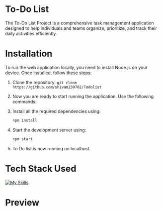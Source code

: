 # To-Do List

The To-Do List Project is a comprehensive task management application designed to help individuals and teams organize, prioritize, and track their daily activities efficiently.

# Installation

To run the web application locally, you need to install Node.js on your device. Once installed, follow these steps:
<!-- Ordered List -->

1. Clone the repository: `git clone https://github.com/shivam250702/Todolist`
2. Now you are ready to start running the application. Use the following commands:
3. Install all the required dependencies using:

    ```javascript
    npm install
    ```

4. Start the development server using:

    ```javascript
    npm start
    ```
5. To Do list is now running on localhost.

<!-- Tech Stack used -->
# Tech Stack Used
[![My Skills](https://skillicons.dev/icons?i=js,react,firebase,tailwind)](https://skillicons.dev)
# Preview
